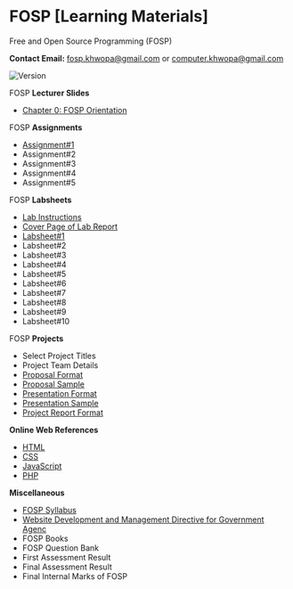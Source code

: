 # FOSP [Learning Materials]
Free and Open Source Programming (FOSP)

**Contact Email:** fosp.khwopa@gmail.com or computer.khwopa@gmail.com

 ![Version](https://img.shields.io/badge/version-1.0-blue.svg)

FOSP **Lecturer Slides**
- [Chapter 0: FOSP Orientation](https://github.com/Khwopa/FOSP/blob/master/Ch0_FOSP_Orientation.pdf)

FOSP **Assignments**
- [Assignment#1](https://github.com/Khwopa/FOSP/blob/master/FOSP_Assignments/Assignment_1.pdf)
- Assignment#2
- Assignment#3
- Assignment#4
- Assignment#5

FOSP **Labsheets**
- [Lab Instructions](https://github.com/Khwopa/FOSP/blob/master/FOSP_Labsheets/01_Lab_Instructions.pdf)
- [Cover Page of Lab Report](https://github.com/Khwopa/FOSP/blob/master/FOSP_Labsheets/01_Cover_Page_of_Lab_Report.pdf)
- [Labsheet#1](https://github.com/Khwopa/FOSP/blob/master/FOSP_Labsheets/Labsheet_1.pdf)
- Labsheet#2
- Labsheet#3
- Labsheet#4
- Labsheet#5
- Labsheet#6
- Labsheet#7
- Labsheet#8
- Labsheet#9
- Labsheet#10

FOSP **Projects**
- Select Project Titles
- Project Team Details
- [Proposal Format](https://drive.google.com/file/d/1hW2ivtfwjxNxQ09_eKIHQqZtGUK9U9LX/view?usp=sharing)
- [Proposal Sample](https://drive.google.com/file/d/1I_c2ICOGeGwBkW0tCM_f3v0Z2TBRlIB3/view?usp=sharing)
- [Presentation Format](https://drive.google.com/file/d/1zIPpnIvtOX3uGDxn_Xl5Zq408kBy_5JV/view?usp=sharing)
- [Presentation Sample](https://drive.google.com/file/d/1aMDTYm-qgx-PZSj-jidrMokG2iQyBhFH/view?usp=sharing)
- [Project Report Format](https://drive.google.com/file/d/1EdgNBNvSogAdGpSETENOCaqPf_zmEEuv/view?usp=sharing)

**Online Web References**
- [HTML](https://www.w3schools.com/html/html_intro.asp)
- [CSS](https://www.w3schools.com/css/css_intro.asp)
- [JavaScript](https://www.w3schools.com/js/js_intro.asp)
- [PHP](https://www.tutorialspoint.com/php/php_introduction.htm)

**Miscellaneous**
- [FOSP Syllabus](https://github.com/Khwopa/FOSP/blob/master/FOSP_Syllabus.pdf)
- [Website Development and Management Directive for Government Agenc]()
- FOSP Books
- FOSP Question Bank
- First Assessment Result
- Final Assessment Result
- Final Internal Marks of FOSP
